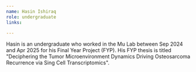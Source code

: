 ```yaml
---
name: Hasin Ishiraq
role: undergraduate
links:

---
```

Hasin is an undergraduate who worked in the Mu Lab between Sep 2024 and Apr 2025 for his Final Year Project (FYP). His FYP thesis is titled "Deciphering the Tumor Microenvironment Dynamics Driving Osteosarcoma Recurrence via Sing Cell Transcriptomics".
